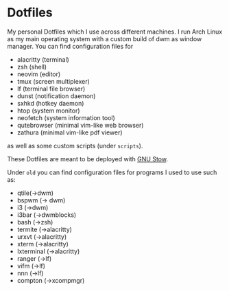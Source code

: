 <!--
File              : README.md
Author            : Anton Riedel <anton.riedel@tum.de>
Date              : 25.03.2020
Last Modified Date: 13.04.2020
Last Modified By  : Anton Riedel <anton.riedel@tum.de>
-->

# Dotfiles

My personal Dotfiles which I use across different machines. I run Arch Linux as my main operating system with a custom build of dwm as window manager.
You can find configuration files for

- alacritty (terminal)
- zsh (shell)
- neovim (editor)
- tmux (screen multiplexer)
- lf (terminal file browser)
- dunst (notification daemon)
- sxhkd (hotkey daemon)
- htop (system monitor)
- neofetch (system information tool)
- qutebrowser (minimal vim-like web browser)
- zathura (minimal vim-like pdf viewer)

as well as some custom scripts (under `scripts`).

These Dotfiles are meant to be deployed with [GNU Stow](https://stevenrbaker.com/tech/managing-dotfiles-with-gnu-stow.html).

Under `old` you can find configuration files for programs I used to use such as:

- qtile(->dwm)
- bspwm (-> dwm)
- i3 (->dwm)
- i3bar (->dwmblocks)
- bash (->zsh)
- termite (->alacritty)
- urxvt (->alacritty)
- xterm (->alacritty)
- lxterminal (->alacritty)
- ranger (->lf)
- vifm (->lf)
- nnn (->lf)
- compton (->xcompmgr)

<!--
If you are looking for some awesome Void Linux wallpapers I can suggest [here](https://alkusin.net/voidlinux/en#wallpapers).
-->
